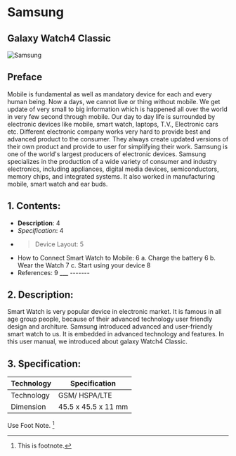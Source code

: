 # Samsung
## Galaxy Watch4 Classic
![Samsung](https://user-images.githubusercontent.com/127011714/222949430-ce6f4a2e-d8c4-4997-b0cc-3693ea227603.PNG)
## Preface
Mobile is fundamental as well as mandatory device for each and every human being. Now a days, we cannot live or thing without mobile. We get update of very small to big information which is happened all over the world in very few second through mobile. Our day to day life is surrounded by electronic devices like mobile, smart watch, laptops, T.V., Electronic cars etc.
Different electronic company works very hard to provide best and advanced product to the consumer. They always create updated versions of their own product and provide to user for simplifying their work.
Samsung is one of the world's largest producers of electronic devices. Samsung specializes in the production of a wide variety of consumer and industry electronics, including appliances, digital media devices, semiconductors, memory chips, and integrated systems. It also worked in
manufacturing mobile, smart watch and ear buds.
 ## 1. Contents:
 
-	**Description**:	4
-	*Specification*:	4
-	> Device Layout:	5
-	How to Connect Smart Watch to Mobile:	6
 a. Charge the battery	6
b.	Wear the Watch	7
c.	Start using your device	8
-	References:	9
___ -------

## 2. Description:
Smart Watch is very popular device in electronic market. It is famous in all age group people, because of their advanced technology user friendly design and architure. Samsung introduced advanced and user-friendly smart watch to us. It is embedded in advanced technology and features. In this user manual, we introduced about galaxy Watch4 Classic.

## 3. Specification:
| Technology | Specification |
|--------|----------|
| Technology| GSM/ HSPA/LTE|
| Dimension | 45.5 x 45.5 x 11 mm |

Use Foot Note. [^1]

[^1]: This is footnote.
